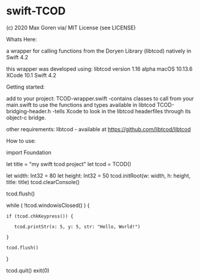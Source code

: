 # swift-TCOD 

(c) 2020 Max Goren via/ MIT License (see LICENSE)

Whats Here:

a wrapper for calling functions from the Doryen Library (libtcod) natively in Swift 4.2

this wrapper was developed using:
libtcod version 1.16 alpha 
macOS 10.13.6
XCode 10.1
Swift 4.2


Getting started:

add to your project:
TCOD-wrapper.swift        -contains classes to call from your main.swift to use the functions and types available in libtcod
TCOD-bridging-header.h    -tells Xcode to look in the libtcod headerfiles through its object-c bridge.

other requirements: libtcod - available at https://github.com/libtcod/libtcod
                               
How to use:

import Foundation

let title = "my swift tcod project"
let tcod = TCOD()

let width: Int32 = 80
let height: Int32 = 50
tcod.initRoot(w: width, h: height, title: title)
tcod.clearConsole()

tcod.flush()

while ( !tcod.windowisClosed() ) {

    if (tcod.chkKeypress()) {
    
       tcod.printStr(x: 5, y: 5, str: "Hello, World!")
       
    }  
    
    tcod.flush()

}

tcod.quit()
exit(0)
